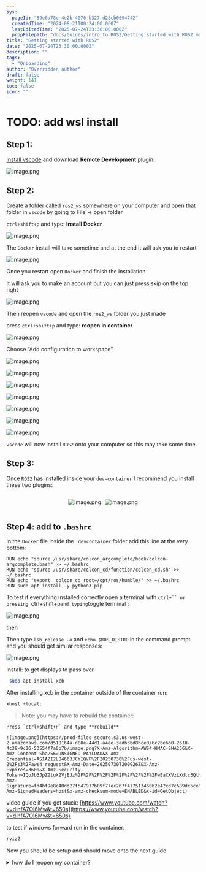 ```yaml
---
sys:
  pageId: "89e0a78c-4e2b-4070-b327-d28cb0694742"
  createdTime: "2024-08-21T00:24:00.000Z"
  lastEditedTime: "2025-07-24T23:30:00.000Z"
  propFilepath: "docs/Guides/intro_to_ROS2/Getting started with ROS2.md"
title: "Getting started with ROS2"
date: "2025-07-24T23:30:00.000Z"
description: ""
tags:
  - "Onboarding"
author: "Overridden author"
draft: false
weight: 141
toc: false
icon: ""
---
```


# TODO: add wsl install

## Step 1:

[Install vscode](https://code.visualstudio.com/download) and download **Remote Development** plugin:

![image.png](https://prod-files-secure.s3.us-west-2.amazonaws.com/d518164a-d88e-44d1-a4ee-3adb3bd8bce0/efb52993-1881-4a40-b95e-6f020334f022/image.png?X-Amz-Algorithm=AWS4-HMAC-SHA256&X-Amz-Content-Sha256=UNSIGNED-PAYLOAD&X-Amz-Credential=ASIAZI2LB466XLNZY46R%2F20250730%2Fus-west-2%2Fs3%2Faws4_request&X-Amz-Date=20250730T200919Z&X-Amz-Expires=3600&X-Amz-Security-Token=IQoJb3JpZ2luX2VjEJz%2F%2F%2F%2F%2F%2F%2F%2F%2F%2FwEaCXVzLXdlc3QtMiJIMEYCIQDLDXpwERjm%2B%2Bv0nFw2nbLTVBL7Rrd0C0FnD2RZMzJFDQIhAPkkEsmEQMmylpQHMq3PvUNrgiDWGODpMQp3ECde2VbHKogECMX%2F%2F%2F%2F%2F%2F%2F%2F%2F%2FwEQABoMNjM3NDIzMTgzODA1IgwTEmfI96WQ1h7mxy0q3AMNENUBK7xXZMFzToG5RFw28f%2F%2Fw1PkwhQzxAQg3sAIfNLtZheUBueucY%2FgDcp5Ds4KfMTxF3H8C1iz3OXBzSNokCzrQKwZ1CryTs02CX2%2F133ZuzleQbgbBvXFcaoa%2Bd9JFkbJ2OGsklg8w9yysueW4XVNU%2F3dENs0OURPvdw4aY4GgTYau%2Bg%2FsgPK6FfYhFB%2BIziw9vghw4ck%2FB41e04WL4HRbzJLCJbWfHXNn2EtX%2F5cwfurnL%2BePuagd%2FdOh6ilph6%2BIptKvUxepCkNWHvKqzvdGb5Sa6lRRTUbfHoxm3fceo68yeDParO%2Fvc0ACL3XN7MX9ucOzNNer3E8%2FXlA2z6%2FPEHMH9cgbDmUlE7yyo4Od%2BKOjd57zK9IU5JQtsfKeaYSTBuom%2FYb7BvRCH0dwS3LgWwJtTI%2Fw4bhdumJWv76TYQZGvAuO0x5mX0eeF8rcBqOVuPCMD8nK2QUveqzX5eaSQpvYEV%2FgsbnPppZwG2vScGayRefcCIk3%2Bo2U2sb%2Bo7opJg8ahVRWQrFbuvrEkQQzwHFnTEcvne6FM01CmeeVr094aEvRCUbwEW1EpjcHGcp8JIJ3chPnynwjqbAbU%2BI%2FZGFyYMjdD5OetVLEmY4Gd3l52EEEnekwDD36KnEBjqkAaCqcDpDCEuZwFz3VOeSQY79xpVEbQGAbOwvifaRrCxuPtXFVdv73D9mlZSvjpNyRXFCzz30Ju8SnUmJDoUccz6xccCE%2BPCxtDxCH3mD28%2B%2FiLMDIyAgkBxw1SU3sQUJsTup1kXglkOM7xr3QvKlC314bdWHJgr726eq2d3tlveKymgcbiFwC6xHQP6Qzt5sZN3mhJYG4mhw0Q3ce8yQVVysoMjB&X-Amz-Signature=a2d1a19f10a431fb451769b19adff5ff4ae8f96cf03c0005be1f04df3a864d40&X-Amz-SignedHeaders=host&x-amz-checksum-mode=ENABLED&x-id=GetObject)

## Step 2:

Create a folder called `ros2_ws` somewhere on your computer and open that folder in `vscode` by going to File → open folder 

`ctrl+shift+p` and type: **Install Docker**

![image.png](https://prod-files-secure.s3.us-west-2.amazonaws.com/d518164a-d88e-44d1-a4ee-3adb3bd8bce0/2269dc0e-1cd5-47ff-bceb-c04ad9b2eab0/image.png?X-Amz-Algorithm=AWS4-HMAC-SHA256&X-Amz-Content-Sha256=UNSIGNED-PAYLOAD&X-Amz-Credential=ASIAZI2LB466XLNZY46R%2F20250730%2Fus-west-2%2Fs3%2Faws4_request&X-Amz-Date=20250730T200919Z&X-Amz-Expires=3600&X-Amz-Security-Token=IQoJb3JpZ2luX2VjEJz%2F%2F%2F%2F%2F%2F%2F%2F%2F%2FwEaCXVzLXdlc3QtMiJIMEYCIQDLDXpwERjm%2B%2Bv0nFw2nbLTVBL7Rrd0C0FnD2RZMzJFDQIhAPkkEsmEQMmylpQHMq3PvUNrgiDWGODpMQp3ECde2VbHKogECMX%2F%2F%2F%2F%2F%2F%2F%2F%2F%2FwEQABoMNjM3NDIzMTgzODA1IgwTEmfI96WQ1h7mxy0q3AMNENUBK7xXZMFzToG5RFw28f%2F%2Fw1PkwhQzxAQg3sAIfNLtZheUBueucY%2FgDcp5Ds4KfMTxF3H8C1iz3OXBzSNokCzrQKwZ1CryTs02CX2%2F133ZuzleQbgbBvXFcaoa%2Bd9JFkbJ2OGsklg8w9yysueW4XVNU%2F3dENs0OURPvdw4aY4GgTYau%2Bg%2FsgPK6FfYhFB%2BIziw9vghw4ck%2FB41e04WL4HRbzJLCJbWfHXNn2EtX%2F5cwfurnL%2BePuagd%2FdOh6ilph6%2BIptKvUxepCkNWHvKqzvdGb5Sa6lRRTUbfHoxm3fceo68yeDParO%2Fvc0ACL3XN7MX9ucOzNNer3E8%2FXlA2z6%2FPEHMH9cgbDmUlE7yyo4Od%2BKOjd57zK9IU5JQtsfKeaYSTBuom%2FYb7BvRCH0dwS3LgWwJtTI%2Fw4bhdumJWv76TYQZGvAuO0x5mX0eeF8rcBqOVuPCMD8nK2QUveqzX5eaSQpvYEV%2FgsbnPppZwG2vScGayRefcCIk3%2Bo2U2sb%2Bo7opJg8ahVRWQrFbuvrEkQQzwHFnTEcvne6FM01CmeeVr094aEvRCUbwEW1EpjcHGcp8JIJ3chPnynwjqbAbU%2BI%2FZGFyYMjdD5OetVLEmY4Gd3l52EEEnekwDD36KnEBjqkAaCqcDpDCEuZwFz3VOeSQY79xpVEbQGAbOwvifaRrCxuPtXFVdv73D9mlZSvjpNyRXFCzz30Ju8SnUmJDoUccz6xccCE%2BPCxtDxCH3mD28%2B%2FiLMDIyAgkBxw1SU3sQUJsTup1kXglkOM7xr3QvKlC314bdWHJgr726eq2d3tlveKymgcbiFwC6xHQP6Qzt5sZN3mhJYG4mhw0Q3ce8yQVVysoMjB&X-Amz-Signature=82b1e6a90015f5a0ac187d6f7ce44675221a8bf84c6550eae825f1e0d358dc5e&X-Amz-SignedHeaders=host&x-amz-checksum-mode=ENABLED&x-id=GetObject)

The `Docker` install will take sometime and at the end it will ask you to restart

![image.png](https://prod-files-secure.s3.us-west-2.amazonaws.com/d518164a-d88e-44d1-a4ee-3adb3bd8bce0/ed233f78-be33-4b1f-b89c-9c346c0e961e/image.png?X-Amz-Algorithm=AWS4-HMAC-SHA256&X-Amz-Content-Sha256=UNSIGNED-PAYLOAD&X-Amz-Credential=ASIAZI2LB466XLNZY46R%2F20250730%2Fus-west-2%2Fs3%2Faws4_request&X-Amz-Date=20250730T200919Z&X-Amz-Expires=3600&X-Amz-Security-Token=IQoJb3JpZ2luX2VjEJz%2F%2F%2F%2F%2F%2F%2F%2F%2F%2FwEaCXVzLXdlc3QtMiJIMEYCIQDLDXpwERjm%2B%2Bv0nFw2nbLTVBL7Rrd0C0FnD2RZMzJFDQIhAPkkEsmEQMmylpQHMq3PvUNrgiDWGODpMQp3ECde2VbHKogECMX%2F%2F%2F%2F%2F%2F%2F%2F%2F%2FwEQABoMNjM3NDIzMTgzODA1IgwTEmfI96WQ1h7mxy0q3AMNENUBK7xXZMFzToG5RFw28f%2F%2Fw1PkwhQzxAQg3sAIfNLtZheUBueucY%2FgDcp5Ds4KfMTxF3H8C1iz3OXBzSNokCzrQKwZ1CryTs02CX2%2F133ZuzleQbgbBvXFcaoa%2Bd9JFkbJ2OGsklg8w9yysueW4XVNU%2F3dENs0OURPvdw4aY4GgTYau%2Bg%2FsgPK6FfYhFB%2BIziw9vghw4ck%2FB41e04WL4HRbzJLCJbWfHXNn2EtX%2F5cwfurnL%2BePuagd%2FdOh6ilph6%2BIptKvUxepCkNWHvKqzvdGb5Sa6lRRTUbfHoxm3fceo68yeDParO%2Fvc0ACL3XN7MX9ucOzNNer3E8%2FXlA2z6%2FPEHMH9cgbDmUlE7yyo4Od%2BKOjd57zK9IU5JQtsfKeaYSTBuom%2FYb7BvRCH0dwS3LgWwJtTI%2Fw4bhdumJWv76TYQZGvAuO0x5mX0eeF8rcBqOVuPCMD8nK2QUveqzX5eaSQpvYEV%2FgsbnPppZwG2vScGayRefcCIk3%2Bo2U2sb%2Bo7opJg8ahVRWQrFbuvrEkQQzwHFnTEcvne6FM01CmeeVr094aEvRCUbwEW1EpjcHGcp8JIJ3chPnynwjqbAbU%2BI%2FZGFyYMjdD5OetVLEmY4Gd3l52EEEnekwDD36KnEBjqkAaCqcDpDCEuZwFz3VOeSQY79xpVEbQGAbOwvifaRrCxuPtXFVdv73D9mlZSvjpNyRXFCzz30Ju8SnUmJDoUccz6xccCE%2BPCxtDxCH3mD28%2B%2FiLMDIyAgkBxw1SU3sQUJsTup1kXglkOM7xr3QvKlC314bdWHJgr726eq2d3tlveKymgcbiFwC6xHQP6Qzt5sZN3mhJYG4mhw0Q3ce8yQVVysoMjB&X-Amz-Signature=755c44c3bb428379b64e31378f2cb593e263d5bf687477b7ddde764ab9879ee3&X-Amz-SignedHeaders=host&x-amz-checksum-mode=ENABLED&x-id=GetObject)

Once you restart open `Docker` and finish the installation

It will ask you to make an account but you can just press skip on the top right

![image.png](https://prod-files-secure.s3.us-west-2.amazonaws.com/d518164a-d88e-44d1-a4ee-3adb3bd8bce0/21010ad9-1659-4fd9-9f59-9932a09b2a3d/image.png?X-Amz-Algorithm=AWS4-HMAC-SHA256&X-Amz-Content-Sha256=UNSIGNED-PAYLOAD&X-Amz-Credential=ASIAZI2LB466XLNZY46R%2F20250730%2Fus-west-2%2Fs3%2Faws4_request&X-Amz-Date=20250730T200919Z&X-Amz-Expires=3600&X-Amz-Security-Token=IQoJb3JpZ2luX2VjEJz%2F%2F%2F%2F%2F%2F%2F%2F%2F%2FwEaCXVzLXdlc3QtMiJIMEYCIQDLDXpwERjm%2B%2Bv0nFw2nbLTVBL7Rrd0C0FnD2RZMzJFDQIhAPkkEsmEQMmylpQHMq3PvUNrgiDWGODpMQp3ECde2VbHKogECMX%2F%2F%2F%2F%2F%2F%2F%2F%2F%2FwEQABoMNjM3NDIzMTgzODA1IgwTEmfI96WQ1h7mxy0q3AMNENUBK7xXZMFzToG5RFw28f%2F%2Fw1PkwhQzxAQg3sAIfNLtZheUBueucY%2FgDcp5Ds4KfMTxF3H8C1iz3OXBzSNokCzrQKwZ1CryTs02CX2%2F133ZuzleQbgbBvXFcaoa%2Bd9JFkbJ2OGsklg8w9yysueW4XVNU%2F3dENs0OURPvdw4aY4GgTYau%2Bg%2FsgPK6FfYhFB%2BIziw9vghw4ck%2FB41e04WL4HRbzJLCJbWfHXNn2EtX%2F5cwfurnL%2BePuagd%2FdOh6ilph6%2BIptKvUxepCkNWHvKqzvdGb5Sa6lRRTUbfHoxm3fceo68yeDParO%2Fvc0ACL3XN7MX9ucOzNNer3E8%2FXlA2z6%2FPEHMH9cgbDmUlE7yyo4Od%2BKOjd57zK9IU5JQtsfKeaYSTBuom%2FYb7BvRCH0dwS3LgWwJtTI%2Fw4bhdumJWv76TYQZGvAuO0x5mX0eeF8rcBqOVuPCMD8nK2QUveqzX5eaSQpvYEV%2FgsbnPppZwG2vScGayRefcCIk3%2Bo2U2sb%2Bo7opJg8ahVRWQrFbuvrEkQQzwHFnTEcvne6FM01CmeeVr094aEvRCUbwEW1EpjcHGcp8JIJ3chPnynwjqbAbU%2BI%2FZGFyYMjdD5OetVLEmY4Gd3l52EEEnekwDD36KnEBjqkAaCqcDpDCEuZwFz3VOeSQY79xpVEbQGAbOwvifaRrCxuPtXFVdv73D9mlZSvjpNyRXFCzz30Ju8SnUmJDoUccz6xccCE%2BPCxtDxCH3mD28%2B%2FiLMDIyAgkBxw1SU3sQUJsTup1kXglkOM7xr3QvKlC314bdWHJgr726eq2d3tlveKymgcbiFwC6xHQP6Qzt5sZN3mhJYG4mhw0Q3ce8yQVVysoMjB&X-Amz-Signature=4596fde7d9c194a0ce316129f7e18600ad47cdd7a4f7b7a4c1d3de3a52689400&X-Amz-SignedHeaders=host&x-amz-checksum-mode=ENABLED&x-id=GetObject)

Then reopen `vscode` and open the `ros2_ws` folder you just made

press `ctrl+shift+p` and type: **reopen in container**

![image.png](https://prod-files-secure.s3.us-west-2.amazonaws.com/d518164a-d88e-44d1-a4ee-3adb3bd8bce0/4e93b8c2-41ad-488c-8095-c74205196118/image.png?X-Amz-Algorithm=AWS4-HMAC-SHA256&X-Amz-Content-Sha256=UNSIGNED-PAYLOAD&X-Amz-Credential=ASIAZI2LB466XLNZY46R%2F20250730%2Fus-west-2%2Fs3%2Faws4_request&X-Amz-Date=20250730T200919Z&X-Amz-Expires=3600&X-Amz-Security-Token=IQoJb3JpZ2luX2VjEJz%2F%2F%2F%2F%2F%2F%2F%2F%2F%2FwEaCXVzLXdlc3QtMiJIMEYCIQDLDXpwERjm%2B%2Bv0nFw2nbLTVBL7Rrd0C0FnD2RZMzJFDQIhAPkkEsmEQMmylpQHMq3PvUNrgiDWGODpMQp3ECde2VbHKogECMX%2F%2F%2F%2F%2F%2F%2F%2F%2F%2FwEQABoMNjM3NDIzMTgzODA1IgwTEmfI96WQ1h7mxy0q3AMNENUBK7xXZMFzToG5RFw28f%2F%2Fw1PkwhQzxAQg3sAIfNLtZheUBueucY%2FgDcp5Ds4KfMTxF3H8C1iz3OXBzSNokCzrQKwZ1CryTs02CX2%2F133ZuzleQbgbBvXFcaoa%2Bd9JFkbJ2OGsklg8w9yysueW4XVNU%2F3dENs0OURPvdw4aY4GgTYau%2Bg%2FsgPK6FfYhFB%2BIziw9vghw4ck%2FB41e04WL4HRbzJLCJbWfHXNn2EtX%2F5cwfurnL%2BePuagd%2FdOh6ilph6%2BIptKvUxepCkNWHvKqzvdGb5Sa6lRRTUbfHoxm3fceo68yeDParO%2Fvc0ACL3XN7MX9ucOzNNer3E8%2FXlA2z6%2FPEHMH9cgbDmUlE7yyo4Od%2BKOjd57zK9IU5JQtsfKeaYSTBuom%2FYb7BvRCH0dwS3LgWwJtTI%2Fw4bhdumJWv76TYQZGvAuO0x5mX0eeF8rcBqOVuPCMD8nK2QUveqzX5eaSQpvYEV%2FgsbnPppZwG2vScGayRefcCIk3%2Bo2U2sb%2Bo7opJg8ahVRWQrFbuvrEkQQzwHFnTEcvne6FM01CmeeVr094aEvRCUbwEW1EpjcHGcp8JIJ3chPnynwjqbAbU%2BI%2FZGFyYMjdD5OetVLEmY4Gd3l52EEEnekwDD36KnEBjqkAaCqcDpDCEuZwFz3VOeSQY79xpVEbQGAbOwvifaRrCxuPtXFVdv73D9mlZSvjpNyRXFCzz30Ju8SnUmJDoUccz6xccCE%2BPCxtDxCH3mD28%2B%2FiLMDIyAgkBxw1SU3sQUJsTup1kXglkOM7xr3QvKlC314bdWHJgr726eq2d3tlveKymgcbiFwC6xHQP6Qzt5sZN3mhJYG4mhw0Q3ce8yQVVysoMjB&X-Amz-Signature=d814a42579c29ae3ed08cbf025038d23187d20e090fab4a33ce507f4b2fbf399&X-Amz-SignedHeaders=host&x-amz-checksum-mode=ENABLED&x-id=GetObject)

Choose “Add configuration to workspace”

![image.png](https://prod-files-secure.s3.us-west-2.amazonaws.com/d518164a-d88e-44d1-a4ee-3adb3bd8bce0/9560b282-5060-4989-ba37-97e7b2c22476/image.png?X-Amz-Algorithm=AWS4-HMAC-SHA256&X-Amz-Content-Sha256=UNSIGNED-PAYLOAD&X-Amz-Credential=ASIAZI2LB466XLNZY46R%2F20250730%2Fus-west-2%2Fs3%2Faws4_request&X-Amz-Date=20250730T200919Z&X-Amz-Expires=3600&X-Amz-Security-Token=IQoJb3JpZ2luX2VjEJz%2F%2F%2F%2F%2F%2F%2F%2F%2F%2FwEaCXVzLXdlc3QtMiJIMEYCIQDLDXpwERjm%2B%2Bv0nFw2nbLTVBL7Rrd0C0FnD2RZMzJFDQIhAPkkEsmEQMmylpQHMq3PvUNrgiDWGODpMQp3ECde2VbHKogECMX%2F%2F%2F%2F%2F%2F%2F%2F%2F%2FwEQABoMNjM3NDIzMTgzODA1IgwTEmfI96WQ1h7mxy0q3AMNENUBK7xXZMFzToG5RFw28f%2F%2Fw1PkwhQzxAQg3sAIfNLtZheUBueucY%2FgDcp5Ds4KfMTxF3H8C1iz3OXBzSNokCzrQKwZ1CryTs02CX2%2F133ZuzleQbgbBvXFcaoa%2Bd9JFkbJ2OGsklg8w9yysueW4XVNU%2F3dENs0OURPvdw4aY4GgTYau%2Bg%2FsgPK6FfYhFB%2BIziw9vghw4ck%2FB41e04WL4HRbzJLCJbWfHXNn2EtX%2F5cwfurnL%2BePuagd%2FdOh6ilph6%2BIptKvUxepCkNWHvKqzvdGb5Sa6lRRTUbfHoxm3fceo68yeDParO%2Fvc0ACL3XN7MX9ucOzNNer3E8%2FXlA2z6%2FPEHMH9cgbDmUlE7yyo4Od%2BKOjd57zK9IU5JQtsfKeaYSTBuom%2FYb7BvRCH0dwS3LgWwJtTI%2Fw4bhdumJWv76TYQZGvAuO0x5mX0eeF8rcBqOVuPCMD8nK2QUveqzX5eaSQpvYEV%2FgsbnPppZwG2vScGayRefcCIk3%2Bo2U2sb%2Bo7opJg8ahVRWQrFbuvrEkQQzwHFnTEcvne6FM01CmeeVr094aEvRCUbwEW1EpjcHGcp8JIJ3chPnynwjqbAbU%2BI%2FZGFyYMjdD5OetVLEmY4Gd3l52EEEnekwDD36KnEBjqkAaCqcDpDCEuZwFz3VOeSQY79xpVEbQGAbOwvifaRrCxuPtXFVdv73D9mlZSvjpNyRXFCzz30Ju8SnUmJDoUccz6xccCE%2BPCxtDxCH3mD28%2B%2FiLMDIyAgkBxw1SU3sQUJsTup1kXglkOM7xr3QvKlC314bdWHJgr726eq2d3tlveKymgcbiFwC6xHQP6Qzt5sZN3mhJYG4mhw0Q3ce8yQVVysoMjB&X-Amz-Signature=c79ccf3d4c1ea5220193f17e374e769eb6a0a158692d8c5ef7cd8eb1a2c7d002&X-Amz-SignedHeaders=host&x-amz-checksum-mode=ENABLED&x-id=GetObject)

![image.png](https://prod-files-secure.s3.us-west-2.amazonaws.com/d518164a-d88e-44d1-a4ee-3adb3bd8bce0/2ee63f81-886b-48e8-a553-dc6e5eac99e4/image.png?X-Amz-Algorithm=AWS4-HMAC-SHA256&X-Amz-Content-Sha256=UNSIGNED-PAYLOAD&X-Amz-Credential=ASIAZI2LB466XLNZY46R%2F20250730%2Fus-west-2%2Fs3%2Faws4_request&X-Amz-Date=20250730T200919Z&X-Amz-Expires=3600&X-Amz-Security-Token=IQoJb3JpZ2luX2VjEJz%2F%2F%2F%2F%2F%2F%2F%2F%2F%2FwEaCXVzLXdlc3QtMiJIMEYCIQDLDXpwERjm%2B%2Bv0nFw2nbLTVBL7Rrd0C0FnD2RZMzJFDQIhAPkkEsmEQMmylpQHMq3PvUNrgiDWGODpMQp3ECde2VbHKogECMX%2F%2F%2F%2F%2F%2F%2F%2F%2F%2FwEQABoMNjM3NDIzMTgzODA1IgwTEmfI96WQ1h7mxy0q3AMNENUBK7xXZMFzToG5RFw28f%2F%2Fw1PkwhQzxAQg3sAIfNLtZheUBueucY%2FgDcp5Ds4KfMTxF3H8C1iz3OXBzSNokCzrQKwZ1CryTs02CX2%2F133ZuzleQbgbBvXFcaoa%2Bd9JFkbJ2OGsklg8w9yysueW4XVNU%2F3dENs0OURPvdw4aY4GgTYau%2Bg%2FsgPK6FfYhFB%2BIziw9vghw4ck%2FB41e04WL4HRbzJLCJbWfHXNn2EtX%2F5cwfurnL%2BePuagd%2FdOh6ilph6%2BIptKvUxepCkNWHvKqzvdGb5Sa6lRRTUbfHoxm3fceo68yeDParO%2Fvc0ACL3XN7MX9ucOzNNer3E8%2FXlA2z6%2FPEHMH9cgbDmUlE7yyo4Od%2BKOjd57zK9IU5JQtsfKeaYSTBuom%2FYb7BvRCH0dwS3LgWwJtTI%2Fw4bhdumJWv76TYQZGvAuO0x5mX0eeF8rcBqOVuPCMD8nK2QUveqzX5eaSQpvYEV%2FgsbnPppZwG2vScGayRefcCIk3%2Bo2U2sb%2Bo7opJg8ahVRWQrFbuvrEkQQzwHFnTEcvne6FM01CmeeVr094aEvRCUbwEW1EpjcHGcp8JIJ3chPnynwjqbAbU%2BI%2FZGFyYMjdD5OetVLEmY4Gd3l52EEEnekwDD36KnEBjqkAaCqcDpDCEuZwFz3VOeSQY79xpVEbQGAbOwvifaRrCxuPtXFVdv73D9mlZSvjpNyRXFCzz30Ju8SnUmJDoUccz6xccCE%2BPCxtDxCH3mD28%2B%2FiLMDIyAgkBxw1SU3sQUJsTup1kXglkOM7xr3QvKlC314bdWHJgr726eq2d3tlveKymgcbiFwC6xHQP6Qzt5sZN3mhJYG4mhw0Q3ce8yQVVysoMjB&X-Amz-Signature=241fd6bed702bd323b83c6206d112d65bbea168b5c18acf3d3f515aac1ab827c&X-Amz-SignedHeaders=host&x-amz-checksum-mode=ENABLED&x-id=GetObject)

![image.png](https://prod-files-secure.s3.us-west-2.amazonaws.com/d518164a-d88e-44d1-a4ee-3adb3bd8bce0/e0fd626c-c8b6-4b2c-95d1-fa4c26514504/image.png?X-Amz-Algorithm=AWS4-HMAC-SHA256&X-Amz-Content-Sha256=UNSIGNED-PAYLOAD&X-Amz-Credential=ASIAZI2LB466XLNZY46R%2F20250730%2Fus-west-2%2Fs3%2Faws4_request&X-Amz-Date=20250730T200919Z&X-Amz-Expires=3600&X-Amz-Security-Token=IQoJb3JpZ2luX2VjEJz%2F%2F%2F%2F%2F%2F%2F%2F%2F%2FwEaCXVzLXdlc3QtMiJIMEYCIQDLDXpwERjm%2B%2Bv0nFw2nbLTVBL7Rrd0C0FnD2RZMzJFDQIhAPkkEsmEQMmylpQHMq3PvUNrgiDWGODpMQp3ECde2VbHKogECMX%2F%2F%2F%2F%2F%2F%2F%2F%2F%2FwEQABoMNjM3NDIzMTgzODA1IgwTEmfI96WQ1h7mxy0q3AMNENUBK7xXZMFzToG5RFw28f%2F%2Fw1PkwhQzxAQg3sAIfNLtZheUBueucY%2FgDcp5Ds4KfMTxF3H8C1iz3OXBzSNokCzrQKwZ1CryTs02CX2%2F133ZuzleQbgbBvXFcaoa%2Bd9JFkbJ2OGsklg8w9yysueW4XVNU%2F3dENs0OURPvdw4aY4GgTYau%2Bg%2FsgPK6FfYhFB%2BIziw9vghw4ck%2FB41e04WL4HRbzJLCJbWfHXNn2EtX%2F5cwfurnL%2BePuagd%2FdOh6ilph6%2BIptKvUxepCkNWHvKqzvdGb5Sa6lRRTUbfHoxm3fceo68yeDParO%2Fvc0ACL3XN7MX9ucOzNNer3E8%2FXlA2z6%2FPEHMH9cgbDmUlE7yyo4Od%2BKOjd57zK9IU5JQtsfKeaYSTBuom%2FYb7BvRCH0dwS3LgWwJtTI%2Fw4bhdumJWv76TYQZGvAuO0x5mX0eeF8rcBqOVuPCMD8nK2QUveqzX5eaSQpvYEV%2FgsbnPppZwG2vScGayRefcCIk3%2Bo2U2sb%2Bo7opJg8ahVRWQrFbuvrEkQQzwHFnTEcvne6FM01CmeeVr094aEvRCUbwEW1EpjcHGcp8JIJ3chPnynwjqbAbU%2BI%2FZGFyYMjdD5OetVLEmY4Gd3l52EEEnekwDD36KnEBjqkAaCqcDpDCEuZwFz3VOeSQY79xpVEbQGAbOwvifaRrCxuPtXFVdv73D9mlZSvjpNyRXFCzz30Ju8SnUmJDoUccz6xccCE%2BPCxtDxCH3mD28%2B%2FiLMDIyAgkBxw1SU3sQUJsTup1kXglkOM7xr3QvKlC314bdWHJgr726eq2d3tlveKymgcbiFwC6xHQP6Qzt5sZN3mhJYG4mhw0Q3ce8yQVVysoMjB&X-Amz-Signature=1566e2e6b7155e60769d4f2db90dc55bce3fbb60a3b2fb318abe198be45f42ef&X-Amz-SignedHeaders=host&x-amz-checksum-mode=ENABLED&x-id=GetObject)

![image.png](https://prod-files-secure.s3.us-west-2.amazonaws.com/d518164a-d88e-44d1-a4ee-3adb3bd8bce0/a2e13f50-d2ab-4719-a4c2-7ced634bfc9d/image.png?X-Amz-Algorithm=AWS4-HMAC-SHA256&X-Amz-Content-Sha256=UNSIGNED-PAYLOAD&X-Amz-Credential=ASIAZI2LB466XLNZY46R%2F20250730%2Fus-west-2%2Fs3%2Faws4_request&X-Amz-Date=20250730T200919Z&X-Amz-Expires=3600&X-Amz-Security-Token=IQoJb3JpZ2luX2VjEJz%2F%2F%2F%2F%2F%2F%2F%2F%2F%2FwEaCXVzLXdlc3QtMiJIMEYCIQDLDXpwERjm%2B%2Bv0nFw2nbLTVBL7Rrd0C0FnD2RZMzJFDQIhAPkkEsmEQMmylpQHMq3PvUNrgiDWGODpMQp3ECde2VbHKogECMX%2F%2F%2F%2F%2F%2F%2F%2F%2F%2FwEQABoMNjM3NDIzMTgzODA1IgwTEmfI96WQ1h7mxy0q3AMNENUBK7xXZMFzToG5RFw28f%2F%2Fw1PkwhQzxAQg3sAIfNLtZheUBueucY%2FgDcp5Ds4KfMTxF3H8C1iz3OXBzSNokCzrQKwZ1CryTs02CX2%2F133ZuzleQbgbBvXFcaoa%2Bd9JFkbJ2OGsklg8w9yysueW4XVNU%2F3dENs0OURPvdw4aY4GgTYau%2Bg%2FsgPK6FfYhFB%2BIziw9vghw4ck%2FB41e04WL4HRbzJLCJbWfHXNn2EtX%2F5cwfurnL%2BePuagd%2FdOh6ilph6%2BIptKvUxepCkNWHvKqzvdGb5Sa6lRRTUbfHoxm3fceo68yeDParO%2Fvc0ACL3XN7MX9ucOzNNer3E8%2FXlA2z6%2FPEHMH9cgbDmUlE7yyo4Od%2BKOjd57zK9IU5JQtsfKeaYSTBuom%2FYb7BvRCH0dwS3LgWwJtTI%2Fw4bhdumJWv76TYQZGvAuO0x5mX0eeF8rcBqOVuPCMD8nK2QUveqzX5eaSQpvYEV%2FgsbnPppZwG2vScGayRefcCIk3%2Bo2U2sb%2Bo7opJg8ahVRWQrFbuvrEkQQzwHFnTEcvne6FM01CmeeVr094aEvRCUbwEW1EpjcHGcp8JIJ3chPnynwjqbAbU%2BI%2FZGFyYMjdD5OetVLEmY4Gd3l52EEEnekwDD36KnEBjqkAaCqcDpDCEuZwFz3VOeSQY79xpVEbQGAbOwvifaRrCxuPtXFVdv73D9mlZSvjpNyRXFCzz30Ju8SnUmJDoUccz6xccCE%2BPCxtDxCH3mD28%2B%2FiLMDIyAgkBxw1SU3sQUJsTup1kXglkOM7xr3QvKlC314bdWHJgr726eq2d3tlveKymgcbiFwC6xHQP6Qzt5sZN3mhJYG4mhw0Q3ce8yQVVysoMjB&X-Amz-Signature=4a3eb61b33263937b05f10407b60ab7525dbbdbdc89b51988460d8c4632fe03f&X-Amz-SignedHeaders=host&x-amz-checksum-mode=ENABLED&x-id=GetObject)

![image.png](https://prod-files-secure.s3.us-west-2.amazonaws.com/d518164a-d88e-44d1-a4ee-3adb3bd8bce0/6cc478ad-aaba-4bf7-9fcc-403277ab896c/image.png?X-Amz-Algorithm=AWS4-HMAC-SHA256&X-Amz-Content-Sha256=UNSIGNED-PAYLOAD&X-Amz-Credential=ASIAZI2LB466XLNZY46R%2F20250730%2Fus-west-2%2Fs3%2Faws4_request&X-Amz-Date=20250730T200919Z&X-Amz-Expires=3600&X-Amz-Security-Token=IQoJb3JpZ2luX2VjEJz%2F%2F%2F%2F%2F%2F%2F%2F%2F%2FwEaCXVzLXdlc3QtMiJIMEYCIQDLDXpwERjm%2B%2Bv0nFw2nbLTVBL7Rrd0C0FnD2RZMzJFDQIhAPkkEsmEQMmylpQHMq3PvUNrgiDWGODpMQp3ECde2VbHKogECMX%2F%2F%2F%2F%2F%2F%2F%2F%2F%2FwEQABoMNjM3NDIzMTgzODA1IgwTEmfI96WQ1h7mxy0q3AMNENUBK7xXZMFzToG5RFw28f%2F%2Fw1PkwhQzxAQg3sAIfNLtZheUBueucY%2FgDcp5Ds4KfMTxF3H8C1iz3OXBzSNokCzrQKwZ1CryTs02CX2%2F133ZuzleQbgbBvXFcaoa%2Bd9JFkbJ2OGsklg8w9yysueW4XVNU%2F3dENs0OURPvdw4aY4GgTYau%2Bg%2FsgPK6FfYhFB%2BIziw9vghw4ck%2FB41e04WL4HRbzJLCJbWfHXNn2EtX%2F5cwfurnL%2BePuagd%2FdOh6ilph6%2BIptKvUxepCkNWHvKqzvdGb5Sa6lRRTUbfHoxm3fceo68yeDParO%2Fvc0ACL3XN7MX9ucOzNNer3E8%2FXlA2z6%2FPEHMH9cgbDmUlE7yyo4Od%2BKOjd57zK9IU5JQtsfKeaYSTBuom%2FYb7BvRCH0dwS3LgWwJtTI%2Fw4bhdumJWv76TYQZGvAuO0x5mX0eeF8rcBqOVuPCMD8nK2QUveqzX5eaSQpvYEV%2FgsbnPppZwG2vScGayRefcCIk3%2Bo2U2sb%2Bo7opJg8ahVRWQrFbuvrEkQQzwHFnTEcvne6FM01CmeeVr094aEvRCUbwEW1EpjcHGcp8JIJ3chPnynwjqbAbU%2BI%2FZGFyYMjdD5OetVLEmY4Gd3l52EEEnekwDD36KnEBjqkAaCqcDpDCEuZwFz3VOeSQY79xpVEbQGAbOwvifaRrCxuPtXFVdv73D9mlZSvjpNyRXFCzz30Ju8SnUmJDoUccz6xccCE%2BPCxtDxCH3mD28%2B%2FiLMDIyAgkBxw1SU3sQUJsTup1kXglkOM7xr3QvKlC314bdWHJgr726eq2d3tlveKymgcbiFwC6xHQP6Qzt5sZN3mhJYG4mhw0Q3ce8yQVVysoMjB&X-Amz-Signature=16d315661abd5f2c4c2a06ef15f6f9616823526e5d67830b74ca3372237539d8&X-Amz-SignedHeaders=host&x-amz-checksum-mode=ENABLED&x-id=GetObject)

![image.png](https://prod-files-secure.s3.us-west-2.amazonaws.com/d518164a-d88e-44d1-a4ee-3adb3bd8bce0/53255b28-f75e-430f-b9e3-c0ac8577e42b/image.png?X-Amz-Algorithm=AWS4-HMAC-SHA256&X-Amz-Content-Sha256=UNSIGNED-PAYLOAD&X-Amz-Credential=ASIAZI2LB466XLNZY46R%2F20250730%2Fus-west-2%2Fs3%2Faws4_request&X-Amz-Date=20250730T200919Z&X-Amz-Expires=3600&X-Amz-Security-Token=IQoJb3JpZ2luX2VjEJz%2F%2F%2F%2F%2F%2F%2F%2F%2F%2FwEaCXVzLXdlc3QtMiJIMEYCIQDLDXpwERjm%2B%2Bv0nFw2nbLTVBL7Rrd0C0FnD2RZMzJFDQIhAPkkEsmEQMmylpQHMq3PvUNrgiDWGODpMQp3ECde2VbHKogECMX%2F%2F%2F%2F%2F%2F%2F%2F%2F%2FwEQABoMNjM3NDIzMTgzODA1IgwTEmfI96WQ1h7mxy0q3AMNENUBK7xXZMFzToG5RFw28f%2F%2Fw1PkwhQzxAQg3sAIfNLtZheUBueucY%2FgDcp5Ds4KfMTxF3H8C1iz3OXBzSNokCzrQKwZ1CryTs02CX2%2F133ZuzleQbgbBvXFcaoa%2Bd9JFkbJ2OGsklg8w9yysueW4XVNU%2F3dENs0OURPvdw4aY4GgTYau%2Bg%2FsgPK6FfYhFB%2BIziw9vghw4ck%2FB41e04WL4HRbzJLCJbWfHXNn2EtX%2F5cwfurnL%2BePuagd%2FdOh6ilph6%2BIptKvUxepCkNWHvKqzvdGb5Sa6lRRTUbfHoxm3fceo68yeDParO%2Fvc0ACL3XN7MX9ucOzNNer3E8%2FXlA2z6%2FPEHMH9cgbDmUlE7yyo4Od%2BKOjd57zK9IU5JQtsfKeaYSTBuom%2FYb7BvRCH0dwS3LgWwJtTI%2Fw4bhdumJWv76TYQZGvAuO0x5mX0eeF8rcBqOVuPCMD8nK2QUveqzX5eaSQpvYEV%2FgsbnPppZwG2vScGayRefcCIk3%2Bo2U2sb%2Bo7opJg8ahVRWQrFbuvrEkQQzwHFnTEcvne6FM01CmeeVr094aEvRCUbwEW1EpjcHGcp8JIJ3chPnynwjqbAbU%2BI%2FZGFyYMjdD5OetVLEmY4Gd3l52EEEnekwDD36KnEBjqkAaCqcDpDCEuZwFz3VOeSQY79xpVEbQGAbOwvifaRrCxuPtXFVdv73D9mlZSvjpNyRXFCzz30Ju8SnUmJDoUccz6xccCE%2BPCxtDxCH3mD28%2B%2FiLMDIyAgkBxw1SU3sQUJsTup1kXglkOM7xr3QvKlC314bdWHJgr726eq2d3tlveKymgcbiFwC6xHQP6Qzt5sZN3mhJYG4mhw0Q3ce8yQVVysoMjB&X-Amz-Signature=88ed58a8d6e848bf07185f67d84ec5c0797ed90830235a485f82c10c091953c6&X-Amz-SignedHeaders=host&x-amz-checksum-mode=ENABLED&x-id=GetObject)

![image.png](https://prod-files-secure.s3.us-west-2.amazonaws.com/d518164a-d88e-44d1-a4ee-3adb3bd8bce0/7c562767-5af9-4ffb-97d1-327bcdf4ee00/image.png?X-Amz-Algorithm=AWS4-HMAC-SHA256&X-Amz-Content-Sha256=UNSIGNED-PAYLOAD&X-Amz-Credential=ASIAZI2LB466XLNZY46R%2F20250730%2Fus-west-2%2Fs3%2Faws4_request&X-Amz-Date=20250730T200919Z&X-Amz-Expires=3600&X-Amz-Security-Token=IQoJb3JpZ2luX2VjEJz%2F%2F%2F%2F%2F%2F%2F%2F%2F%2FwEaCXVzLXdlc3QtMiJIMEYCIQDLDXpwERjm%2B%2Bv0nFw2nbLTVBL7Rrd0C0FnD2RZMzJFDQIhAPkkEsmEQMmylpQHMq3PvUNrgiDWGODpMQp3ECde2VbHKogECMX%2F%2F%2F%2F%2F%2F%2F%2F%2F%2FwEQABoMNjM3NDIzMTgzODA1IgwTEmfI96WQ1h7mxy0q3AMNENUBK7xXZMFzToG5RFw28f%2F%2Fw1PkwhQzxAQg3sAIfNLtZheUBueucY%2FgDcp5Ds4KfMTxF3H8C1iz3OXBzSNokCzrQKwZ1CryTs02CX2%2F133ZuzleQbgbBvXFcaoa%2Bd9JFkbJ2OGsklg8w9yysueW4XVNU%2F3dENs0OURPvdw4aY4GgTYau%2Bg%2FsgPK6FfYhFB%2BIziw9vghw4ck%2FB41e04WL4HRbzJLCJbWfHXNn2EtX%2F5cwfurnL%2BePuagd%2FdOh6ilph6%2BIptKvUxepCkNWHvKqzvdGb5Sa6lRRTUbfHoxm3fceo68yeDParO%2Fvc0ACL3XN7MX9ucOzNNer3E8%2FXlA2z6%2FPEHMH9cgbDmUlE7yyo4Od%2BKOjd57zK9IU5JQtsfKeaYSTBuom%2FYb7BvRCH0dwS3LgWwJtTI%2Fw4bhdumJWv76TYQZGvAuO0x5mX0eeF8rcBqOVuPCMD8nK2QUveqzX5eaSQpvYEV%2FgsbnPppZwG2vScGayRefcCIk3%2Bo2U2sb%2Bo7opJg8ahVRWQrFbuvrEkQQzwHFnTEcvne6FM01CmeeVr094aEvRCUbwEW1EpjcHGcp8JIJ3chPnynwjqbAbU%2BI%2FZGFyYMjdD5OetVLEmY4Gd3l52EEEnekwDD36KnEBjqkAaCqcDpDCEuZwFz3VOeSQY79xpVEbQGAbOwvifaRrCxuPtXFVdv73D9mlZSvjpNyRXFCzz30Ju8SnUmJDoUccz6xccCE%2BPCxtDxCH3mD28%2B%2FiLMDIyAgkBxw1SU3sQUJsTup1kXglkOM7xr3QvKlC314bdWHJgr726eq2d3tlveKymgcbiFwC6xHQP6Qzt5sZN3mhJYG4mhw0Q3ce8yQVVysoMjB&X-Amz-Signature=8c2667326c8e613ae59f0d61aa5a5e4f3693d52331e0b215ecce62bb971b1ff5&X-Amz-SignedHeaders=host&x-amz-checksum-mode=ENABLED&x-id=GetObject)

`vscode` will now install `ROS2` onto your computer so this may take some time.

## Step 3:

Once `ROS2` has installed inside your `dev-container` I recommend you install these two plugins:

<div style="display: flex;flex-direction: row; column-gap:10px; max-width: 630px;justify-content: center;">
<div>

![image.png](https://prod-files-secure.s3.us-west-2.amazonaws.com/d518164a-d88e-44d1-a4ee-3adb3bd8bce0/3fc3d550-5a54-4ba1-ba6b-faa01cdb7369/image.png?X-Amz-Algorithm=AWS4-HMAC-SHA256&X-Amz-Content-Sha256=UNSIGNED-PAYLOAD&X-Amz-Credential=ASIAZI2LB4663Y7ODEK7%2F20250730%2Fus-west-2%2Fs3%2Faws4_request&X-Amz-Date=20250730T200925Z&X-Amz-Expires=3600&X-Amz-Security-Token=IQoJb3JpZ2luX2VjEJz%2F%2F%2F%2F%2F%2F%2F%2F%2F%2FwEaCXVzLXdlc3QtMiJIMEYCIQCwO2K%2BVRbcBGbp1ik3FXSSAUQUjM5NlVrdzL%2BJP2vR0gIhAOjk1TKFDT3aovN2utty0V5hEgLIh2to5VY14A%2FvihIBKogECMX%2F%2F%2F%2F%2F%2F%2F%2F%2F%2FwEQABoMNjM3NDIzMTgzODA1IgzoC2Zy4jS%2FN7J8GQgq3AOfGD%2FchdXE7MFDLG8NUpOv4PIlsoaq8gtszl0RaVQlJO2MOL2Uy1f8wzRNVv428cx2MVaHJM5gWcKKQ65Jd23Rl0%2BxOppxUJZxfBulYuVlDbJFDl%2FAOWYWVioFTPU3lscGWQTbOYoUEyFtTy9ySonq0eBFCE1jR53bHum9KsDTe6Y%2BS9fmxOsJpqlJ3rxaeHLau9xcSIt2GinRt7xftazYcIXCe6cN09X2x96TcJM1YzUIv%2BaHyVwBq4apdlURsYbxWs2u65UUMifGTSH8V9D7f21%2BDSbpdL9%2BUOunsWMLyeeMMACc8prRnMvzAcAxvYRTRoc2sMlAov3MeYVAZth8ve%2BQkcPznhpyVi%2FlkmtCVuo%2Bo8alvtdx5gS6gscuKJW5egR9ZP%2FJOx%2FCf0UfCMCRwlSF5W1s1ajfkNNslfOFLPvsCRSXw%2B6u75Yeo19lweHWanpoyMOeEeJD92bScfNStgLNWVexqINSNjFGEIlNGHfz%2FGvql3hc%2BAfx1lp77vMR3GD%2B8ogyWCWxdzn%2FFnzoR9LFWM4CW13NdY4BdI4lTvRHwaXiIr5FZOt1XnXEGG2p%2FNFXM65E820SPjhT7AZ4mFG3Bk9jJzlSe4gAJxuvnlXNVQUraqE%2F7eK56jD36KnEBjqkAZPF4nltd9XthH9PaUR8dkdmZgzV%2BKPZXWclKmRH8y8%2B%2FswDIx3vc7LfCV4%2F0ZpISCGrOFBIAtHfTfYt5I%2Fk8oVL1H6%2B2FGES5KQuiMaNVAm7YUWn2guJMecSlzcCGzc%2FLZbU3hvMf3A5VYpwp97I7G5V%2Bc9JzuB0LuBPcrnkociCafkd9F%2BXnvSQNuzdw5Z6sTjTIg9aSGOPhHpfe1dJFHvN2aZ&X-Amz-Signature=b2c4dc65681bc0521dc2a9d8bd622e1548cfdf1ec6cd191b2603c45a532ad909&X-Amz-SignedHeaders=host&x-amz-checksum-mode=ENABLED&x-id=GetObject)

</div>
<div>

![image.png](https://prod-files-secure.s3.us-west-2.amazonaws.com/d518164a-d88e-44d1-a4ee-3adb3bd8bce0/d994cc66-13c2-4093-a5a3-f84cf4601a82/image.png?X-Amz-Algorithm=AWS4-HMAC-SHA256&X-Amz-Content-Sha256=UNSIGNED-PAYLOAD&X-Amz-Credential=ASIAZI2LB466Z4BQC2OQ%2F20250730%2Fus-west-2%2Fs3%2Faws4_request&X-Amz-Date=20250730T200926Z&X-Amz-Expires=3600&X-Amz-Security-Token=IQoJb3JpZ2luX2VjEJz%2F%2F%2F%2F%2F%2F%2F%2F%2F%2FwEaCXVzLXdlc3QtMiJHMEUCIQDydxFn6P0Wz5yOsfP6XBWqPOrkYQw35N91jG3UlouyEwIgK5EEtlNC0qz2nxs01JhgepKo4ziExHziHpiZ2cTqbtUqiAQIxf%2F%2F%2F%2F%2F%2F%2F%2F%2F%2FARAAGgw2Mzc0MjMxODM4MDUiDEZkDVFVL%2FnMEWD0YyrcA3pHD9QcmLrAQtV8XCOZRtsP1u7VgKM8fTNfzJ7D12p7PQppqkCmlxOAKVlltjOCJJLqnEaEAGx5pDS3mWXUBEqRqzldiVSjdANJA1NzjmU5Oc5MM5iE0OnDMTB%2FdJoW%2Fb0DteKlcr7sq%2BuM439%2FSod9g9qd9zguQJG2X16C%2Fxt17odCoWvEHbw2ptybTKu2nO2f%2FVjvAbdVBF0ZSJFbT5vr9AKmzNKu9kJKSEo1QPFvfe51oKU2SfPh6OFyEUttNRpsBZP02ix7UolvXz%2BpcOHJIQSfgGiRUkTaAt7EEjZ7wtGXNgJVv5sTv8I2Zkb%2FRSAStirjfY6Q7%2FMsWbyhrzM6k0gWtiCnIeZy%2FzQ%2BCz2IGB3OFgO8Vp4T8fkjQ924yfwEmfmjwEmFRNebyr5yHbPBg24SdmJwCTARfd74A6blteCwJUPKbhHBw2x5jixFEct4ZfhDgFL9KLRJKxFbS%2BELL1c4bo5Wpm4pUFUyPnruHipdNyUhzowkG2ftfVnD2AE%2BlE%2BoDTPVYUCjBnG83jnzeFRGDBrTXaOVYqTK2pVVfIZZJH9k2I%2BSERpIgHnOeMJAVizoWcK9CBvPTP%2FB1k9DP5iyhJ24l9WiATIulDduz507A9Wzyboyul%2B9MNjoqcQGOqUBSZyind5vDWre1SQ8aJI2D4qm8Tntj1Q%2FXW8Iq4d1z7jeoXbUYo7m5aH1hkZLcHWkjVt5SJpysfO8eaOkzc02sXE3k7V3wY%2FkiNhtZYeOZEGCgkdX7MlWPrhcy8BhN%2FkV7ZWoCivN6QD5fD1wnIJPbhTd%2B8w0HgLKoPVmZRDnwCTnt2WZQtKOxi%2Bd5e8qm55n4BnnqVcJR1XkykvD51kBmqUHwEnN&X-Amz-Signature=d2463c939028d9070d04f7be62de5d8e97fd4c81aeaeaab1ef6c750d9058bb82&X-Amz-SignedHeaders=host&x-amz-checksum-mode=ENABLED&x-id=GetObject)

</div>
</div>

## Step 4: add to `.bashrc`

In the `Docker` file inside the `.devcontainer` folder add this line at the very bottom: 

```docker
RUN echo "source /usr/share/colcon_argcomplete/hook/colcon-argcomplete.bash" >> ~/.bashrc
RUN echo "source /usr/share/colcon_cd/function/colcon_cd.sh" >> ~/.bashrc
RUN echo "export _colcon_cd_root=/opt/ros/humble/" >> ~/.bashrc
RUN sudo apt install -y python3-pip 
```

To test if everything installed correctly open a terminal with `ctrl+`` or pressing `ctrl+shift+p` and typing `toggle terminal`:

![image.png](https://prod-files-secure.s3.us-west-2.amazonaws.com/d518164a-d88e-44d1-a4ee-3adb3bd8bce0/6a4943d8-b04e-4c02-9a58-775f3384d1a5/image.png?X-Amz-Algorithm=AWS4-HMAC-SHA256&X-Amz-Content-Sha256=UNSIGNED-PAYLOAD&X-Amz-Credential=ASIAZI2LB466XLNZY46R%2F20250730%2Fus-west-2%2Fs3%2Faws4_request&X-Amz-Date=20250730T200919Z&X-Amz-Expires=3600&X-Amz-Security-Token=IQoJb3JpZ2luX2VjEJz%2F%2F%2F%2F%2F%2F%2F%2F%2F%2FwEaCXVzLXdlc3QtMiJIMEYCIQDLDXpwERjm%2B%2Bv0nFw2nbLTVBL7Rrd0C0FnD2RZMzJFDQIhAPkkEsmEQMmylpQHMq3PvUNrgiDWGODpMQp3ECde2VbHKogECMX%2F%2F%2F%2F%2F%2F%2F%2F%2F%2FwEQABoMNjM3NDIzMTgzODA1IgwTEmfI96WQ1h7mxy0q3AMNENUBK7xXZMFzToG5RFw28f%2F%2Fw1PkwhQzxAQg3sAIfNLtZheUBueucY%2FgDcp5Ds4KfMTxF3H8C1iz3OXBzSNokCzrQKwZ1CryTs02CX2%2F133ZuzleQbgbBvXFcaoa%2Bd9JFkbJ2OGsklg8w9yysueW4XVNU%2F3dENs0OURPvdw4aY4GgTYau%2Bg%2FsgPK6FfYhFB%2BIziw9vghw4ck%2FB41e04WL4HRbzJLCJbWfHXNn2EtX%2F5cwfurnL%2BePuagd%2FdOh6ilph6%2BIptKvUxepCkNWHvKqzvdGb5Sa6lRRTUbfHoxm3fceo68yeDParO%2Fvc0ACL3XN7MX9ucOzNNer3E8%2FXlA2z6%2FPEHMH9cgbDmUlE7yyo4Od%2BKOjd57zK9IU5JQtsfKeaYSTBuom%2FYb7BvRCH0dwS3LgWwJtTI%2Fw4bhdumJWv76TYQZGvAuO0x5mX0eeF8rcBqOVuPCMD8nK2QUveqzX5eaSQpvYEV%2FgsbnPppZwG2vScGayRefcCIk3%2Bo2U2sb%2Bo7opJg8ahVRWQrFbuvrEkQQzwHFnTEcvne6FM01CmeeVr094aEvRCUbwEW1EpjcHGcp8JIJ3chPnynwjqbAbU%2BI%2FZGFyYMjdD5OetVLEmY4Gd3l52EEEnekwDD36KnEBjqkAaCqcDpDCEuZwFz3VOeSQY79xpVEbQGAbOwvifaRrCxuPtXFVdv73D9mlZSvjpNyRXFCzz30Ju8SnUmJDoUccz6xccCE%2BPCxtDxCH3mD28%2B%2FiLMDIyAgkBxw1SU3sQUJsTup1kXglkOM7xr3QvKlC314bdWHJgr726eq2d3tlveKymgcbiFwC6xHQP6Qzt5sZN3mhJYG4mhw0Q3ce8yQVVysoMjB&X-Amz-Signature=f6ff945cb7c3b246627f1750c707dd0415f7ef97143b74f297115093f444255a&X-Amz-SignedHeaders=host&x-amz-checksum-mode=ENABLED&x-id=GetObject)

then 

Then type `lsb_release -a` and `echo $ROS_DISTRO` in the command prompt and you should get similar responses:

![image.png](https://prod-files-secure.s3.us-west-2.amazonaws.com/d518164a-d88e-44d1-a4ee-3adb3bd8bce0/3e635dec-a805-4e85-8b9e-d000e5b71a4e/image.png?X-Amz-Algorithm=AWS4-HMAC-SHA256&X-Amz-Content-Sha256=UNSIGNED-PAYLOAD&X-Amz-Credential=ASIAZI2LB466XLNZY46R%2F20250730%2Fus-west-2%2Fs3%2Faws4_request&X-Amz-Date=20250730T200919Z&X-Amz-Expires=3600&X-Amz-Security-Token=IQoJb3JpZ2luX2VjEJz%2F%2F%2F%2F%2F%2F%2F%2F%2F%2FwEaCXVzLXdlc3QtMiJIMEYCIQDLDXpwERjm%2B%2Bv0nFw2nbLTVBL7Rrd0C0FnD2RZMzJFDQIhAPkkEsmEQMmylpQHMq3PvUNrgiDWGODpMQp3ECde2VbHKogECMX%2F%2F%2F%2F%2F%2F%2F%2F%2F%2FwEQABoMNjM3NDIzMTgzODA1IgwTEmfI96WQ1h7mxy0q3AMNENUBK7xXZMFzToG5RFw28f%2F%2Fw1PkwhQzxAQg3sAIfNLtZheUBueucY%2FgDcp5Ds4KfMTxF3H8C1iz3OXBzSNokCzrQKwZ1CryTs02CX2%2F133ZuzleQbgbBvXFcaoa%2Bd9JFkbJ2OGsklg8w9yysueW4XVNU%2F3dENs0OURPvdw4aY4GgTYau%2Bg%2FsgPK6FfYhFB%2BIziw9vghw4ck%2FB41e04WL4HRbzJLCJbWfHXNn2EtX%2F5cwfurnL%2BePuagd%2FdOh6ilph6%2BIptKvUxepCkNWHvKqzvdGb5Sa6lRRTUbfHoxm3fceo68yeDParO%2Fvc0ACL3XN7MX9ucOzNNer3E8%2FXlA2z6%2FPEHMH9cgbDmUlE7yyo4Od%2BKOjd57zK9IU5JQtsfKeaYSTBuom%2FYb7BvRCH0dwS3LgWwJtTI%2Fw4bhdumJWv76TYQZGvAuO0x5mX0eeF8rcBqOVuPCMD8nK2QUveqzX5eaSQpvYEV%2FgsbnPppZwG2vScGayRefcCIk3%2Bo2U2sb%2Bo7opJg8ahVRWQrFbuvrEkQQzwHFnTEcvne6FM01CmeeVr094aEvRCUbwEW1EpjcHGcp8JIJ3chPnynwjqbAbU%2BI%2FZGFyYMjdD5OetVLEmY4Gd3l52EEEnekwDD36KnEBjqkAaCqcDpDCEuZwFz3VOeSQY79xpVEbQGAbOwvifaRrCxuPtXFVdv73D9mlZSvjpNyRXFCzz30Ju8SnUmJDoUccz6xccCE%2BPCxtDxCH3mD28%2B%2FiLMDIyAgkBxw1SU3sQUJsTup1kXglkOM7xr3QvKlC314bdWHJgr726eq2d3tlveKymgcbiFwC6xHQP6Qzt5sZN3mhJYG4mhw0Q3ce8yQVVysoMjB&X-Amz-Signature=ed286b7b3b8c19281b38c85c973920e653b907186d3296a66d15e939350360cf&X-Amz-SignedHeaders=host&x-amz-checksum-mode=ENABLED&x-id=GetObject)

Install:  to get displays to pass over

```bash
 sudo apt install xcb
```

After installing xcb in the container outside of the container run:

```python
xhost +local:
```

> Note: you may have to rebuild the container:

	Press `ctrl+shift+P` and type **rebuild**

	![image.png](https://prod-files-secure.s3.us-west-2.amazonaws.com/d518164a-d88e-44d1-a4ee-3adb3bd8bce0/6c2be660-2618-4c38-9c26-53554f7a0b7b/image.png?X-Amz-Algorithm=AWS4-HMAC-SHA256&X-Amz-Content-Sha256=UNSIGNED-PAYLOAD&X-Amz-Credential=ASIAZI2LB4663JCYIQVF%2F20250730%2Fus-west-2%2Fs3%2Faws4_request&X-Amz-Date=20250730T200926Z&X-Amz-Expires=3600&X-Amz-Security-Token=IQoJb3JpZ2luX2VjEJz%2F%2F%2F%2F%2F%2F%2F%2F%2F%2FwEaCXVzLXdlc3QtMiJHMEUCIQC%2BF4lVx%2BE7X1%2FjHE6E80s3MPlJpF1ycihNi%2BfN2n4XMwIgBBceV325cb9IWTU6P798%2FMhT288rIfFnja%2BAJCu2fTsqiAQIxf%2F%2F%2F%2F%2F%2F%2F%2F%2F%2FARAAGgw2Mzc0MjMxODM4MDUiDL7l2MWPpkIyzHYAQCrcAyL8m4TC75cFai3rKiUuU5RkBsWQdwo6S3YL8%2BTfZLRQFjitxR9hp%2BK731p9ZS516TP8UMbbldRas2dBt2EW7ki9hvQIkZ1MII%2Fwcn%2BB33tZ1af%2BD8WjkXGZwr4kXTeSWluFA7uiir9Da5k4CqCI5k2zmoU2YSGsFsdeRIY2sUrVOzeIbpX4GgYZ7YGjZJeYU1yGajWQAvkVYhwXpjnIRbfVkRW9zkIjw0%2F%2FD39PNyteCZ%2FqYX5t2Vo7GYCPk3fNHIXOy99EI5l%2FEeDzEN%2FunsXzFMzwHO5mOVwblukdqPWc2aw6Lx%2BjTxiQWQE81zEDHc0SmjuQM0Gl6B%2BcSWLva5qipz5B26hVRh1VXesXD%2Fyk9v5Nwt1rF5UBSHj6l03fAnxsGwWzUGgeRGJyu4moqkiYbI0ZlqA4T9IPn9LBpHoVdGfT%2BV9MCeMYf4QYxsM2NBpqt0gc5Eb%2FLDlabAs%2BtxDC0G%2BOdv2DS6Y0Sm6d7Qmbh5mn5ydnn8mj46LbQwOFD2QU0QwUMzKV6%2FCrtqg%2BOg%2Bd5h8lMgBcnl%2BfdDCN23pIivcIhnsAHFYJf62o1PkubUIDPUy4s3MhzWhT%2FjYawNP5adjg66xcK64sgfo1fZRScF7JyAg2ATlC4VCLMNDoqcQGOqUBgIPTCJFKuvJN1zd9W4Ntvhau0ywQywVLwITk3%2FSXtH23etLVg4m42pN4cuGGuxSPO052m%2FGafXVOmq%2BMYR%2F4P85b9jDt8szZo%2FmaKpyGJSxjSLbGm1EYrPkvsgBLxklyptMMnWtQObtvBBbZ5ghqIg19mzZ3hYE5ZZ6MFxK50duJydGBA44zaJh3keqwlrEjK6mPzSBUmSMcZhHIveeKPbsJ9DHu&X-Amz-Signature=fd4bf9e8c40dd27f547917b09f77ec267f477513460b2e42cd7c689dc5ce8f67&X-Amz-SignedHeaders=host&x-amz-checksum-mode=ENABLED&x-id=GetObject)

video guide if you get stuck: [https://www.youtube.com/watch?v=dihfA7Ol6Mw&t=650s](https://www.youtube.com/watch?v=dihfA7Ol6Mw&t=650s)

to test if windows forward run in the container:

```bash
rviz2
```

Now you should be setup and should move onto the next guide 

<details>
      <summary>how do I reopen my container?</summary>
      TODO:
  </details>
